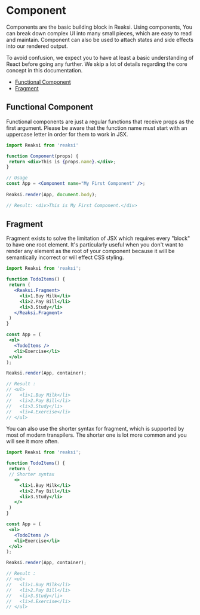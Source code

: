  # Component
 
Components are the basic building block in Reaksi. Using components,
You can break down complex UI into many small pieces, which are easy
to read and maintain. Component can also be used to attach states
and side effects into our rendered output.
 
<Warning>
    To avoid confusion, we expect you to have at least a basic
    understanding of React before going any further. We skip a lot of
    details regarding the core concept in this documentation.
</Warning>

<TOC>
    <ul>
        <li><a href='#functionalComponent'>Functional Component</a></li>
        <li><a href='#fragment'>Fragment</a></li>
    </ul>
</TOC>

<h2 class='section-title' id='functionalComponent'>
    Functional Component
</h2>

Functional components are just a regular functions that receive
props as the first argument. Please be aware that the function name
must start with an uppercase letter in order for them to work in
JSX.

```jsx
import Reaksi from 'reaksi'

function Component(props) {
 return <div>This is {props.name}.</div>;
}

// Usage
const App = <Component name="My First Component" />;
  
Reaksi.render(App, document.body);

// Result: <div>This is My First Component.</div>
```

<h2 class='section-title' id='fragment'>
    Fragment
</h2>

Fragment exists to solve the limitation of JSX which requires every
"block" to have one root element. It's particularly useful when you
don't want to render any element as the root of your component
because it will be semantically incorrect or will effect CSS
styling.

```jsx
import Reaksi from 'reaksi';

function TodoItems() {
 return (
   <Reaksi.Fragment>
     <li>1.Buy Milk</li>
     <li>2.Pay Bill</li>
     <li>3.Study</li>
   </Reaksi.Fragment>
 )
}

const App = (
 <ol>
   <TodoItems />
   <li>Exercise</li>
 </ol>
);

Reaksi.render(App, container);

// Result :
// <ul>
//   <li>1.Buy Milk</li>
//   <li>2.Pay Bill</li>
//   <li>3.Study</li>
//   <li>4.Exercise</li>
// </ul>
```

You can also use the shorter syntax for fragment, which is supported
by most of modern transpilers. The shorter one is lot more common
and you will see it more often.

```jsx
import Reaksi from 'reaksi';

function TodoItems() {
 return (
 // Shorter syntax
   <>
     <li>1.Buy Milk</li>
     <li>2.Pay Bill</li>
     <li>3.Study</li>
   </>
 )
}

const App = (
 <ol>
   <TodoItems />
   <li>Exercise</li>
 </ol>
);

Reaksi.render(App, container);

// Result :
// <ul>
//   <li>1.Buy Milk</li>
//   <li>2.Pay Bill</li>
//   <li>3.Study</li>
//   <li>4.Exercise</li>
// </ul>
```
